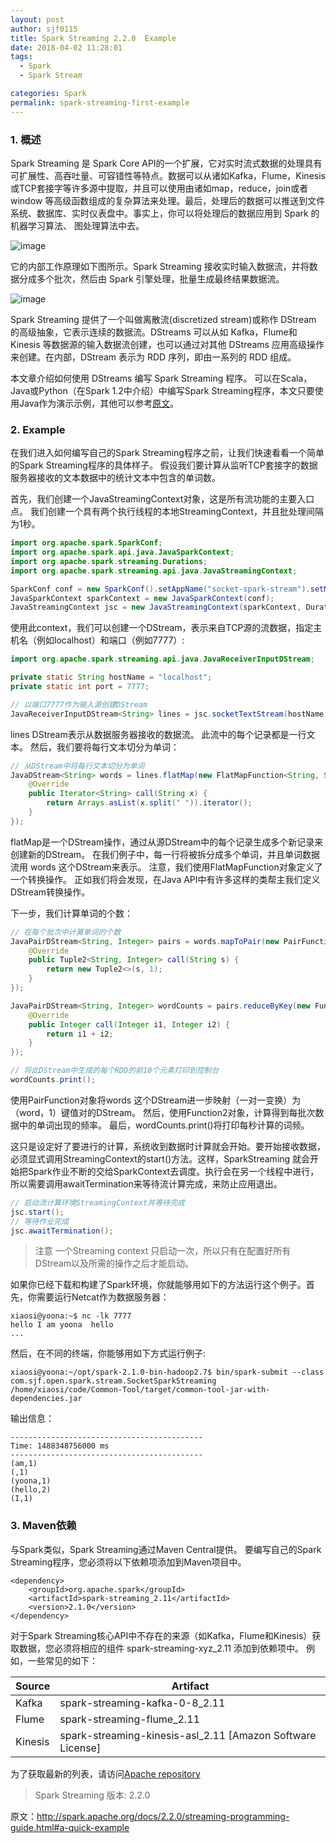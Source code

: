```yaml
---
layout: post
author: sjf0115
title: Spark Streaming 2.2.0  Example
date: 2018-04-02 11:28:01
tags:
  - Spark
  - Spark Stream

categories: Spark
permalink: spark-streaming-first-example
---
```


### 1. 概述

Spark Streaming 是 Spark Core API的一个扩展，它对实时流式数据的处理具有可扩展性、高吞吐量、可容错性等特点。数据可以从诸如Kafka，Flume，Kinesis或TCP套接字等许多源中提取，并且可以使用由诸如map，reduce，join或者 window 等高级函数组成的复杂算法来处理。最后，处理后的数据可以推送到文件系统、数据库、实时仪表盘中。事实上，你可以将处理后的数据应用到 Spark 的机器学习算法、 图处理算法中去。

![image](https://github.com/sjf0115/PubLearnNotes/blob/master/image/Spark/spark-streaming-first-example-1.png?raw=true)

它的内部工作原理如下图所示。Spark Streaming 接收实时输入数据流，并将数据分成多个批次，然后由 Spark 引擎处理，批量生成最终结果数据流。

![image](https://github.com/sjf0115/PubLearnNotes/blob/master/image/Spark/spark-streaming-first-example-2.png?raw=true)

Spark Streaming 提供了一个叫做离散流(discretized stream)或称作 DStream 的高级抽象，它表示连续的数据流。DStreams 可以从如 Kafka，Flume和 Kinesis 等数据源的输入数据流创建，也可以通过对其他 DStreams 应用高级操作来创建。在内部，DStream 表示为 RDD 序列，即由一系列的 RDD 组成。

本文章介绍如何使用 DStreams 编写 Spark Streaming 程序。 可以在Scala，Java或Python（在Spark 1.2中介绍）中编写Spark Streaming程序，本文只要使用Java作为演示示例，其他可以参考[原文](http://spark.apache.org/docs/2.2.0/streaming-programming-guide.html)。

### 2. Example

在我们进入如何编写自己的Spark Streaming程序之前，让我们快速看看一个简单的Spark Streaming程序的具体样子。 假设我们要计算从监听TCP套接字的数据服务器接收的文本数据中的统计文本中包含的单词数。

首先，我们创建一个JavaStreamingContext对象，这是所有流功能的主要入口点。 我们创建一个具有两个执行线程的本地StreamingContext，并且批处理间隔为1秒。

```java
import org.apache.spark.SparkConf;
import org.apache.spark.api.java.JavaSparkContext;
import org.apache.spark.streaming.Durations;
import org.apache.spark.streaming.api.java.JavaStreamingContext;

SparkConf conf = new SparkConf().setAppName("socket-spark-stream").setMaster("local[2]");
JavaSparkContext sparkContext = new JavaSparkContext(conf);
JavaStreamingContext jsc = new JavaStreamingContext(sparkContext, Durations.seconds(1));
```
使用此context，我们可以创建一个DStream，表示来自TCP源的流数据，指定主机名（例如localhost）和端口（例如7777）:

```java
import org.apache.spark.streaming.api.java.JavaReceiverInputDStream;

private static String hostName = "localhost";
private static int port = 7777;

// 以端口7777作为输入源创建DStream
JavaReceiverInputDStream<String> lines = jsc.socketTextStream(hostName, port);
```
lines DStream表示从数据服务器接收的数据流。 此流中的每个记录都是一行文本。 然后，我们要将每行文本切分为单词：
```java
// 从DStream中将每行文本切分为单词
JavaDStream<String> words = lines.flatMap(new FlatMapFunction<String, String>() {
    @Override
    public Iterator<String> call(String x) {
        return Arrays.asList(x.split(" ")).iterator();
    }
});
```
flatMap是一个DStream操作，通过从源DStream中的每个记录生成多个新记录来创建新的DStream。 在我们例子中，每一行将被拆分成多个单词，并且单词数据流用 words 这个DStream来表示。 注意，我们使用FlatMapFunction对象定义了一个转换操作。 正如我们将会发现，在Java API中有许多这样的类帮主我们定义DStream转换操作。

下一步，我们计算单词的个数：
```java
// 在每个批次中计算单词的个数
JavaPairDStream<String, Integer> pairs = words.mapToPair(new PairFunction<String, String, Integer>() {
    @Override
    public Tuple2<String, Integer> call(String s) {
        return new Tuple2<>(s, 1);
    }
});

JavaPairDStream<String, Integer> wordCounts = pairs.reduceByKey(new Function2<Integer, Integer, Integer>() {
    @Override
    public Integer call(Integer i1, Integer i2) {
        return i1 + i2;
    }
});

// 将此DStream中生成的每个RDD的前10个元素打印到控制台
wordCounts.print();
```

使用PairFunction对象将words 这个DStream进一步映射（一对一变换）为（word，1）键值对的DStream。 然后，使用Function2对象，计算得到每批次数据中的单词出现的频率。 最后，wordCounts.print()将打印每秒计算的词频。

这只是设定好了要进行的计算，系统收到数据时计算就会开始。要开始接收数据，必须显式调用StreamingContext的start()方法。这样，SparkStreaming 就会开始把Spark作业不断的交给SparkContext去调度。执行会在另一个线程中进行，所以需要调用awaitTermination来等待流计算完成，来防止应用退出。

```java
// 启动流计算环境StreamingContext并等待完成
jsc.start();
// 等待作业完成
jsc.awaitTermination();
```
>注意
一个Streaming context 只启动一次，所以只有在配置好所有DStream以及所需的操作之后才能启动。

如果你已经下载和构建了Spark环境，你就能够用如下的方法运行这个例子。首先，你需要运行Netcat作为数据服务器：
```
xiaosi@yoona:~$ nc -lk 7777
hello I am yoona  hello
...

```

然后，在不同的终端，你能够用如下方式运行例子:
```
xiaosi@yoona:~/opt/spark-2.1.0-bin-hadoop2.7$ bin/spark-submit --class com.sjf.open.spark.stream.SocketSparkStreaming /home/xiaosi/code/Common-Tool/target/common-tool-jar-with-dependencies.jar
```
输出信息：
```
-------------------------------------------
Time: 1488348756000 ms
-------------------------------------------
(am,1)
(,1)
(yoona,1)
(hello,2)
(I,1)

```

### 3. Maven依赖

与Spark类似，Spark Streaming通过Maven Central提供。 要编写自己的Spark Streaming程序，您必须将以下依赖项添加到Maven项目中。
```
<dependency>
    <groupId>org.apache.spark</groupId>
    <artifactId>spark-streaming_2.11</artifactId>
    <version>2.1.0</version>
</dependency>
```

对于Spark Streaming核心API中不存在的来源（如Kafka，Flume和Kinesis）获取数据，您必须将相应的组件 spark-streaming-xyz_2.11 添加到依赖项中。 例如，一些常见的如下：

Source | Artifact
--- | ---
Kafka|spark-streaming-kafka-0-8_2.11
Flume|spark-streaming-flume_2.11
Kinesis|spark-streaming-kinesis-asl_2.11 [Amazon Software License]


为了获取最新的列表，请访问[Apache repository](http://search.maven.org/#search%7Cga%7C1%7Cg%3A%22org.apache.spark%22%20AND%20v%3A%221.2.0%22)


> Spark Streaming 版本: 2.2.0

原文：http://spark.apache.org/docs/2.2.0/streaming-programming-guide.html#a-quick-example
